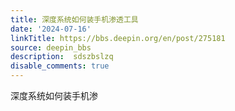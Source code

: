 ```yaml
---
title: 深度系统如何装手机渗透工具
date: '2024-07-16'
linkTitle: https://bbs.deepin.org/en/post/275181
source: deepin_bbs
description:  sdszbslzq 
disable_comments: true
---
```

深度系统如何装手机渗
